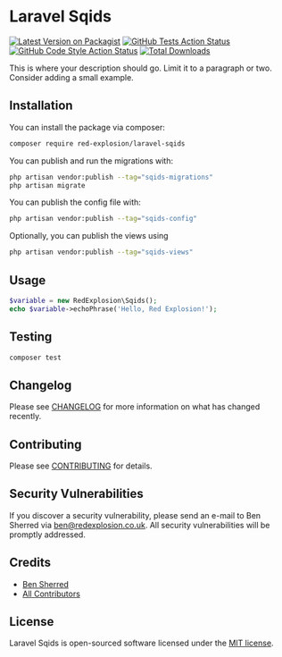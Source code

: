 # Laravel Sqids

[![Latest Version on Packagist](https://img.shields.io/packagist/v/red-explosion/laravel-sqids.svg?style=flat-square)](https://packagist.org/packages/red-explosion/laravel-sqids)
[![GitHub Tests Action Status](https://img.shields.io/github/actions/workflow/status/red-explosion/laravel-sqids/tests.yml?branch=main&label=tests&style=flat-square)](https://github.com/red-explosion/laravel-sqids/actions/workflows/tests.yaml?query=branch:main)
[![GitHub Code Style Action Status](https://img.shields.io/github/actions/workflow/status/red-explosion/laravel-sqids/coding-standards.yml?label=code%20style&style=flat-square)](https://github.com/red-explosion/laravel-sqids/actions/workflows/coding-standards.yml?query=branch:main)
[![Total Downloads](https://img.shields.io/packagist/dt/red-explosion/laravel-sqids.svg?style=flat-square)](https://packagist.org/packages/red-explosion/laravel-sqids)

This is where your description should go. Limit it to a paragraph or two. Consider adding a small example.

## Installation

You can install the package via composer:

```bash
composer require red-explosion/laravel-sqids
```

You can publish and run the migrations with:

```bash
php artisan vendor:publish --tag="sqids-migrations"
php artisan migrate
```

You can publish the config file with:

```bash
php artisan vendor:publish --tag="sqids-config"
```

Optionally, you can publish the views using

```bash
php artisan vendor:publish --tag="sqids-views"
```

## Usage

```php
$variable = new RedExplosion\Sqids();
echo $variable->echoPhrase('Hello, Red Explosion!');
```

## Testing

```bash
composer test
```

## Changelog

Please see [CHANGELOG](CHANGELOG.md) for more information on what has changed recently.

## Contributing

Please see [CONTRIBUTING](CONTRIBUTING.md) for details.

## Security Vulnerabilities

If you discover a security vulnerability, please send an e-mail to Ben Sherred via ben@redexplosion.co.uk. All security
vulnerabilities will be promptly addressed.

## Credits

- [Ben Sherred](https://github.com/AUTHOR_USERNAME)
- [All Contributors](../../contributors)

## License

Laravel Sqids is open-sourced software licensed under the [MIT license](LICENSE.md).
